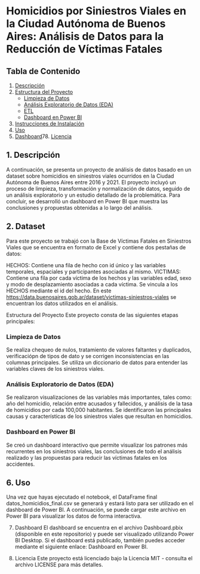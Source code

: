 # Homicidios por Siniestros Viales en la Ciudad Autónoma de Buenos Aires: Análisis de Datos para la Reducción de Víctimas Fatales

## Tabla de Contenido
1. [Descripción](#descripción)
2. [Estructura del Proyecto](#estructura-del-proyecto)
   - [Limpieza de Datos](#limpieza-de-datos)
   - [Análisis Exploratorio de Datos (EDA)](#análisis-exploratorio-de-datos-eda)
   - [ETL](#etl)
   - [Dashboard en Power BI](#dashboard-en-power-bi)
4. [Instrucciones de Instalación](#instrucciones-de-instalación)
5. [Uso](#uso)
6. [Dashboard](#dashboard)78. [Licencia](#licencia)

## 1. Descripción
A continuación, se presenta un proyecto de análisis de datos basado en un dataset sobre homicidios en siniestros viales ocurridos en la Ciudad Autónoma de Buenos Aires entre 2016 y 2021. El proyecto incluyó un proceso de limpieza, transformación y normalización de datos, seguido de un análisis exploratorio y un estudio detallado de la problemática. Para concluir, se desarrolló un dashboard en Power BI que muestra las conclusiones y propuestas obtenidas a lo largo del análisis.

## 2. Dataset
Para este proyecto se trabajó con la Base de Víctimas Fatales en Siniestros Viales que se encuentra en formato de Excel y contiene dos pestañas de datos:

HECHOS: Contiene una fila de hecho con id único y las variables temporales, espaciales y participantes asociadas al mismo.
VICTIMAS: Contiene una fila por cada víctima de los hechos y las variables edad, sexo y modo de desplazamiento asociadas a cada víctima. Se vincula a los HECHOS mediante el id del hecho.
En este https://data.buenosaires.gob.ar/dataset/victimas-siniestros-viales se encuentran los datos utilizados en el análisis.

Estructura del Proyecto
Este proyecto consta de las siguientes etapas principales:

### Limpieza de Datos
Se realiza chequeo de nulos, tratamiento de valores faltantes y duplicados, verificaciópn de tipos de dato y se corrigen inconsistencias en las columnas principales.
Se utiliza un diccionario de datos para entender las variables claves de los siniestros viales.

### Análisis Exploratorio de Datos (EDA)
Se realizaron visualizaciones de las variables más importantes, tales como: año del homicidio, relación entre acusados y fallecidos, y análisis de la tasa de homicidios por cada 100,000 habitantes.
Se identificaron las principales causas y características de los siniestros viales que resultan en homicidios.

### Dashboard en Power BI
Se creó un dashboard interactivo que permite visualizar los patrones más recurrentes en los siniestros viales, las conclusiones de todo el análisis realizado y las propuestas para reducir las víctimas fatales en los accidentes.

## 6. Uso
Una vez que hayas ejecutado el notebook, el DataFrame final datos_homicidios_final.csv se generará y estará listo para ser utilizado en el dashboard de Power BI. A continuación, se puede cargar este archivo en Power BI para visualizar los datos de forma interactiva.

7. Dashboard
El dashboard se encuentra en el archivo Dashboard.pbix (disponible en este repositorio) y puede ser visualizado utilizando Power BI Desktop. Si el dashboard está publicado, también puedes acceder mediante el siguiente enlace: Dashboard en Power BI.

8. Licencia
Este proyecto está licenciado bajo la Licencia MIT - consulta el archivo LICENSE para más detalles.
